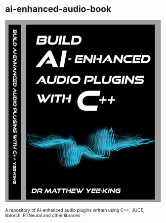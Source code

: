 # ai-enhanced-audio-book

![The cover of the book associated with this repo with the title Build AI-Enhanced Audio Plugins with C++ and a cool looking waveform](book-cover.png)

A repository of AI-enhanced audio plugins written using C++, JUCE, libtorch, RTNeural and other libraries
